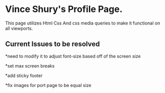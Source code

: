 # Vince Shury's Profile Page.

This page utilizes Html Css And css media queries to make it functional on all viewports. 

## Current Issues to be resolved 


*need to modify it to adjust font-size based off of the screen size

*set max screen breaks

*add sticky footer

*fix images for port page to be equal size
